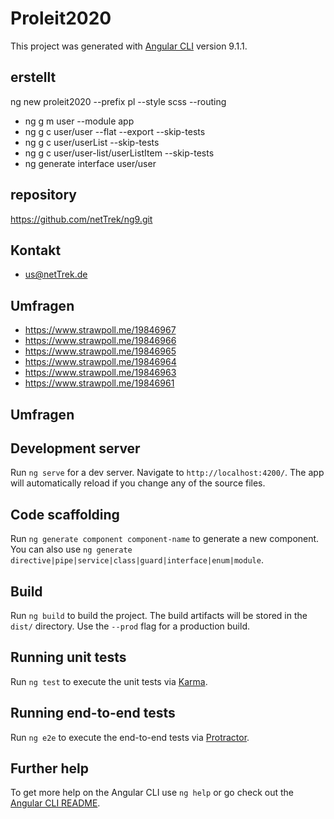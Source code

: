# Proleit2020

This project was generated with [Angular CLI](https://github.com/angular/angular-cli) version 9.1.1.


## erstellt
ng new proleit2020 --prefix pl --style scss --routing 

- ng g m user --module app
- ng g c user/user --flat --export --skip-tests 
- ng g c user/userList --skip-tests  
- ng g c user/user-list/userListItem --skip-tests 
- ng generate interface user/user

## repository
https://github.com/netTrek/ng9.git

## Kontakt
- us@netTrek.de

## Umfragen
- https://www.strawpoll.me/19846967
- https://www.strawpoll.me/19846966
- https://www.strawpoll.me/19846965
- https://www.strawpoll.me/19846964
- https://www.strawpoll.me/19846963
- https://www.strawpoll.me/19846961

## Umfragen

## Development server

Run `ng serve` for a dev server. Navigate to `http://localhost:4200/`. The app will automatically reload if you change any of the source files.

## Code scaffolding

Run `ng generate component component-name` to generate a new component. You can also use `ng generate directive|pipe|service|class|guard|interface|enum|module`.

## Build

Run `ng build` to build the project. The build artifacts will be stored in the `dist/` directory. Use the `--prod` flag for a production build.

## Running unit tests

Run `ng test` to execute the unit tests via [Karma](https://karma-runner.github.io).

## Running end-to-end tests

Run `ng e2e` to execute the end-to-end tests via [Protractor](http://www.protractortest.org/).

## Further help

To get more help on the Angular CLI use `ng help` or go check out the [Angular CLI README](https://github.com/angular/angular-cli/blob/master/README.md).
